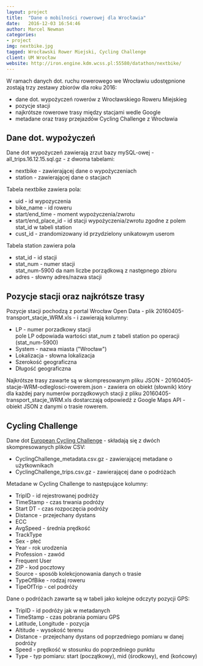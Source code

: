```yaml
---
layout: project
title:  "Dane o mobilności rowerowej dla Wrocławia"
date:   2016-12-03 16:54:46
author: Marcel Newman
categories:
- project
img: nextbike.jpg
tagged: Wrocławski Rower Miejski, Cycling Challenge
client: UM Wrocław
website: http://iron.engine.kdm.wcss.pl:55580/datathon/nextbike/
---
```


W ramach danych dot. ruchu rowerowego we Wrocławiu udostępnione zostają trzy zestawy zbiorów dla roku 2016:
<ul>
<li>dane dot. wypożyczeń rowerów z Wrocławskiego Roweru Miejskieg</li>
<li>pozycje stacji</li>
<li>najkrótsze rowerowe trasy między stacjami wedle Google</li>
<li>metadane oraz trasy przejazdów Cycling Challenge z Wrocławia</li>
</ul> 

<h2>Dane dot. wypożyczeń</h2>

Dane dot wypożyczeń zawierają zrzut bazy mySQL-owej - all_trips.16.12.15.sql.gz - z dwoma tabelami:
<ul>
<li>nextbike - zawierającej dane o wypożyczeniach</li>
<li>station - zawierającej dane o stacjach</li>
</ul>

Tabela nextbike zawiera pola:
<ul>
<li>uid - id wypozyczenia</li>
<li>bike_name - id roweru</li>
<li>start/end_time - moment wypożyczenia/zwrotu</li>
<li>start/end_place_id - id stacji wypożyczenia/zwrotu zgodne z polem stat_id w tabeli station</li>
<li>cust_id - zrandomizowany id przydzielony unikatowym userom</li>
</ul>

Tabela station zawiera pola
<ul>
<li>stat_id - id stacji</li>
<li>stat_num - numer stacji</li>
stat_num-5900 da nam liczbe porządkową z następnego zbioru</li>
<li>adres - słowny adres/nazwa stacji</li>
</ul>

<h2>Pozycje stacji oraz najkrótsze trasy</h2>
Pozycje stacji pochodzą z portal Wrocław Open Data - plik 20160405-transport_stacje_WRM.xls - i zawierają kolumny:
<ul>
<li>LP - numer porzadkowy stacji</li>
pole LP odpowiada wartości stat_num z tabeli station po operacji (stat_num-5900)</li>
<li>System - nazwa miasta ("Wrocław")</li>
<li>Lokalizacja - słowna lokalizacja</li>
<li>Szerokość geograficzna</li>
<li>Długość geograficzna</li>
</ul>

Najkrótsze trasy zawarte są w skompresowanym pliku JSON - 20160405-stacje-WRM-odleglosci-rowerem.json - zawiera on obiekt (słownik)</li>
który dla każdej pary numerów porządkowych stacji z pliku 20160405-transport_stacje_WRM.xls dostarczają odpowiedź z Google Maps API - obiekt JSON z danymi o trasie rowerem.

<h2>Cycling Challenge</h2>

Dane dot <a href="http://cyclingchallenge.eu/pl/home">European Cycling Challenge</a> - składają się z dwóch skompresowanych plików CSV:
<ul>
<li>CyclingChallenge_metadata.csv.gz - zawierającej metadane o użytkownikach</li>
<li>CyclingChallenge_trips.csv.gz - zawierającej dane o podróżach</li>
</ul>

Metadane w Cycling Challenge to następujące kolumny:
<ul>
<li>TripID - id rejestrowanej podróży</li>
<li>TimeStamp - czas trwania podróży</li>
<li>Start DT - czas rozpoczęcia podróży</li>
<li>Distance - przejechany dystans</li>
<li>ECC</li>
<li>AvgSpeed - średnia prędkość</li>
<li>TrackType</li>
<li>Sex - płeć</li>
<li>Year - rok urodzenia</li>
<li>Profession - zawód</li>
<li>Frequent User</li>
<li>ZIP - kod pocztowy</li>
<li>Source - sposób kolekcjonowania danych o trasie</li>
<li>TypeOfBike - rodzaj roweru</li>
<li>TipeOfTrip - cel podróży</li>
</ul>

Dane o podróżach zawarte są w tabeli jako kolejne odczyty pozycji GPS:
<ul>
<li>TripID - id podróży jak w metadanych</li>
<li>TimeStamp - czas pobrania pomiaru GPS</li>
<li>Latitude, Longitude - pozycja</li>
<li>Altitude - wysokość terenu</li>
<li>Distance - przejechany dystans od poprzedniego pomiaru w danej podróży</li>
<li>Speed - prędkość w stosunku do poprzedniego punktu</li>
<li>Type - typ pomiaru: start (początkowy), mid (środkowy), end (końcowy)</li>
</ul>